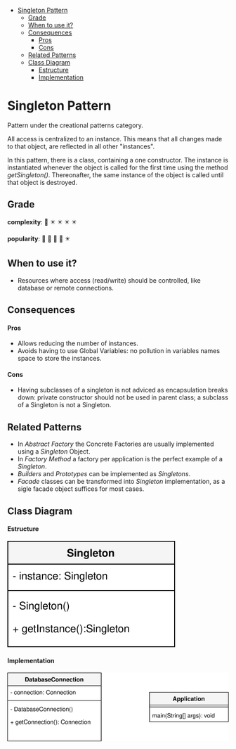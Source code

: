 - [Singleton Pattern](#singleton-pattern)
  * [Grade](#grade)
  * [When to use it?](#when-to-use-it-)
  * [Consequences](#consequences)
      - [Pros](#pros)
      - [Cons](#cons)
  * [Related Patterns](#related-patterns)
  * [Class Diagram](#class-diagram)
      - [Estructure](#estructure)
      - [Implementation](#implementation)

# Singleton Pattern

Pattern under the creational patterns category.

All access is centralized to an instance. This means that all changes made to
that object, are reflected in all other "instances".

In this pattern, there is a class, containing a one constructor. The instance is
instantiated whenever the object is called for the first time using the method 
_getSingleton()_. Thereonafter, the same instance of the object is called until
that object is destroyed.

## Grade
**complexity**: :star2: :eight_pointed_black_star: :eight_pointed_black_star: :eight_pointed_black_star: :eight_pointed_black_star:

**popularity**: :star2: :star2: :star2: :star2: :eight_pointed_black_star:

## When to use it?
- Resources where access (read/write) should be controlled, like database or 
remote connections.

## Consequences

#### Pros
- Allows reducing the number of instances.
- Avoids having to use Global Variables: no pollution in variables names space
to store the instances.

#### Cons
- Having subclasses of a singleton is not adviced as encapsulation breaks down:
private constructor should not be used in parent class; a subclass of a Singleton
is not a Singleton.

## Related Patterns
- In _Abstract Factory_ the Concrete Factories are usually implemented using a 
  _Singleton_ Object.
- In _Factory Method_ a factory per application is the perfect example of a 
  _Singleton_.
- _Builders_ and _Prototypes_ can be implemented as _Singletons_.
- _Facade_ classes can be transformed into _Singleton_ implementation, as a 
  sigle facade object suffices for most cases.

## Class Diagram

#### Estructure

<img src="./images/singleton-template.svg">

#### Implementation

<img src="./images/singleton.svg">
